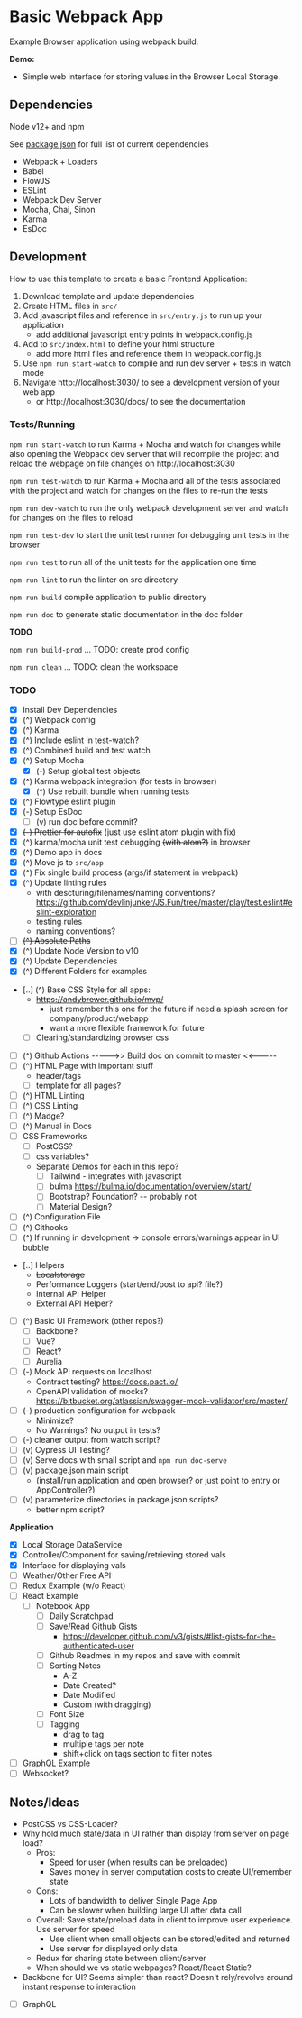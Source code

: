 # Basic Webpack App

Example Browser application using webpack build.

**Demo:**
 - Simple web interface for storing values in the Browser Local Storage.


## Dependencies
Node v12+ and npm

See [package.json](https://github.com/devlinjunker/template.webpack.fend/blob/master/package.json) for full list of current dependencies
 - Webpack + Loaders
 - Babel
 - FlowJS
 - ESLint
 - Webpack Dev Server
 - Mocha, Chai, Sinon
 - Karma
 - EsDoc


## Development

How to use this template to create a basic Frontend Application:

1. Download template and update dependencies
2. Create HTML files in `src/`
3. Add javascript files and reference in `src/entry.js` to run up your application
    - add additional javascript entry points in webpack.config.js
4. Add to `src/index.html` to define your html structure
   - add more html files and reference them in webpack.config.js
5. Use `npm run start-watch` to compile and run dev server + tests in watch mode
6. Navigate http://localhost:3030/ to see a development version of your web app
   - or http://localhost:3030/docs/ to see the documentation


### Tests/Running

`npm run start-watch` to run Karma + Mocha and watch for changes while also opening the Webpack dev server that will recompile the project and reload the webpage on file changes on http://localhost:3030

`npm run test-watch` to run Karma + Mocha and all of the tests associated with the project and watch for changes on the files to re-run the tests

`npm run dev-watch` to run the only webpack development server and watch for changes on the files to reload

`npm run test-dev` to start the unit test runner for debugging unit tests in the browser

`npm run test` to run all of the unit tests for the application one time

`npm run lint` to run the linter on src directory

`npm run build` compile application to public directory

`npm run doc` to generate static documentation in the doc folder

**TODO**

`npm run build-prod` ... TODO: create prod config

`npm run clean` ... TODO: clean the workspace



### TODO
 - [x] Install Dev Dependencies
 - [x] (^) Webpack config
 - [x] (^) Karma
 - [x] (^) Include eslint in test-watch?
 - [x] (^) Combined build and test watch
 - [x] (^) Setup Mocha
    - [x] (-) Setup global test objects
 - [x] (^) Karma webpack integration (for tests in browser)
    - [x] (^) Use rebuilt bundle when running tests
 - [x] (^) Flowtype eslint plugin
 - [x] (-) Setup EsDoc
    - [ ] (v) run doc before commit?
 - [x] ~~(-) Prettier for autofix~~ (just use eslint atom plugin with fix)
 - [x] (^) karma/mocha unit test debugging ~~(with atom?)~~ in browser
 - [x] (^) Demo app in docs
 - [x] (^) Move js to `src/app`
 - [x] (^) Fix single build process (args/if statement in webpack)
 - [x] (^) Update linting rules
      - with descturing/filenames/naming conventions? https://github.com/devlinjunker/JS.Fun/tree/master/play/test.eslint#eslint-exploration
      - testing rules
      - naming conventions?
 - [ ] ~~(^) Absolute Paths~~
 - [x] (^) Update Node Version to v10
 - [x] (^) Update Dependencies
 - [x] (^) Different Folders for examples
 - [..] (^) Base CSS Style for all apps:
      - ~~https://andybrewer.github.io/mvp/~~
        - just remember this one for the future if need a splash screen for company/product/webapp
        - want a more flexible framework for future
      - [ ] Clearing/standardizing browser css
 - [ ] (^) Github Actions ----->> Build doc on commit to master <<-----
 - [ ] (^) HTML Page with important stuff
   - header/tags
   - [ ] template for all pages?
 - [ ] (^) HTML Linting
 - [ ] (^) CSS Linting
 - [ ] (^) Madge?
 - [ ] (^) Manual in Docs
 - [ ] CSS Frameworks
   - [ ] PostCSS?
   - [ ] css variables?
   - Separate Demos for each in this repo?
     - [ ] Tailwind - integrates with javascript
     - [ ] bulma https://bulma.io/documentation/overview/start/
     - [ ] Bootstrap? Foundation? -- probably not
     - [ ] Material Design?
 - [ ] (^) Configuration File
 - [ ] (^) Githooks
 - [ ] (^) If running in development -> console errors/warnings appear in UI bubble
 - [..] Helpers
   - ~~Localstorage~~
   - Performance Loggers (start/end/post to api? file?)
   - Internal API Helper
   - External API Helper?
 - [ ] (^) Basic UI Framework (other repos?)
    - [ ] Backbone?
    - [ ] Vue?
    - [ ] React?
    - [ ] Aurelia
 - [ ] (-) Mock API requests on localhost
    - Contract testing? https://docs.pact.io/
    - OpenAPI validation of mocks? https://bitbucket.org/atlassian/swagger-mock-validator/src/master/
 - [ ] (-) production configuration for webpack
    - Minimize?
    - No Warnings? No output in tests?
 - [ ] (-) cleaner output from watch script?
 - [ ] (v) Cypress UI Testing?
 - [ ] (v) Serve docs with small script and `npm run doc-serve`
 - [ ] (v) package.json main script
    - (install/run application and open browser? or just point to entry or AppController?)
 - [ ] (v) parameterize directories in package.json scripts?
    - better npm script?

**Application**
 - [x] Local Storage DataService
 - [x] Controller/Component for saving/retrieving stored vals
 - [x] Interface for displaying vals
 - [ ] Weather/Other Free API
 - [ ] Redux Example (w/o React)
 - [ ] React Example
   - [ ] Notebook App
     - [ ] Daily Scratchpad
     - [ ] Save/Read Github Gists
       - https://developer.github.com/v3/gists/#list-gists-for-the-authenticated-user
     - [ ] Github Readmes in my repos and save with commit
     - [ ] Sorting Notes
       - A-Z
       - Date Created?
       - Date Modified
       - Custom (with dragging)
     - [ ] Font Size
     - [ ] Tagging
       - drag to tag
       - multiple tags per note
       - shift+click on tags section to filter notes
 - [ ] GraphQL Example
 - [ ] Websocket?

## Notes/Ideas
 - PostCSS vs CSS-Loader?
 - Why hold much state/data in UI rather than display from server on page load?
    - Pros:
      - Speed for user (when results can be preloaded)
      - Saves money in server computation costs to create UI/remember state
    - Cons:
      - Lots of bandwidth to deliver Single Page App
      - Can be slower when building large UI after data call
    - Overall: Save state/preload data in client to improve user experience. Use server for speed
      - Use client when small objects can be stored/edited and returned
      - Use server for displayed only data
    - Redux for sharing state between client/server
    - When should we vs static webpages? React/React Static?
 - Backbone for UI? Seems simpler than react? Doesn't rely/revolve around instant response to interaction
 - [ ] GraphQL
